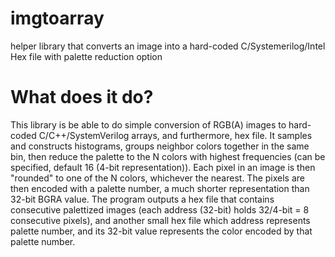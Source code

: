 # imgtoarray
helper library that converts an image into a hard-coded C/Systemerilog/Intel Hex file with palette reduction option

# What does it do?
This library is be able to do simple conversion of RGB(A) images to hard-coded C/C++/SystemVerilog arrays, and furthermore, hex file. It samples and constructs histograms, groups neighbor colors together in the same bin, then reduce the palette to the N colors with highest frequencies (can be specified, default 16 (4-bit representation)). Each pixel in an image is then "rounded" to one of the N colors, whichever the nearest. The pixels are then encoded with a palette number, a much shorter representation than 32-bit BGRA value. The program outputs a hex file that contains consecutive palettized images (each address (32-bit) holds 32/4-bit = 8 consecutive pixels), and another small hex file which address represents palette number, and its 32-bit value represents the color encoded by that palette number.
